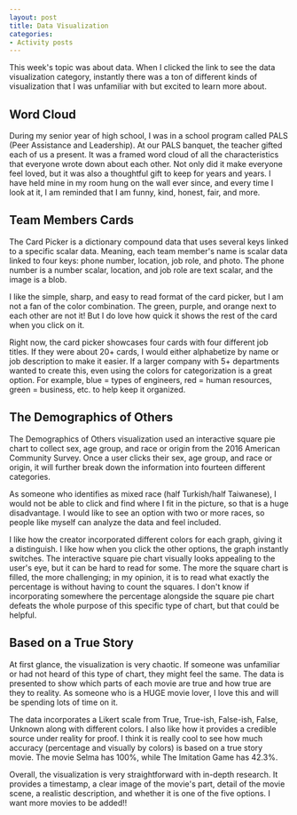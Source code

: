```yaml
---
layout: post
title: Data Visualization 
categories:
- Activity posts
---
```


This week's topic was about data. When I clicked the link to see the data visualization category, instantly there was a ton of different kinds of visualization that I was unfamiliar with but excited to learn more about. 
<br/>

## Word Cloud

During my senior year of high school, I was in a school program called PALS (Peer Assistance and Leadership). At our PALS banquet, the teacher gifted each of us a present. It was a framed word cloud of all the characteristics that everyone wrote down about each other. Not only did it make everyone feel loved, but it was also a thoughtful gift to keep for years and years. I have held mine in my room hung on the wall ever since, and every time I look at it, I am reminded that I am funny, kind, honest, fair, and more. 
<br/>

## Team Members Cards

The Card Picker is a dictionary compound data that uses several keys linked to a specific scalar data. Meaning, each team member's name is scalar data linked to four keys: phone number, location, job role, and photo. The phone number is a number scalar, location, and job role are text scalar, and the image is a blob.
<br/>

I like the simple, sharp, and easy to read format of the card picker, but I am not a fan of the color combination. The green, purple, and orange next to each other are not it! But I do love how quick it shows the rest of the card when you click on it.
<br/>
 
Right now, the card picker showcases four cards with four different job titles. If they were about 20+ cards, I would either alphabetize by name or job description to make it easier. If a larger company with 5+ departments wanted to create this, even using the colors for categorization is a great option. For example, blue = types of engineers, red = human resources, green = business, etc. to help keep it organized.
<br/>
    
## The Demographics of Others

The Demographics of Others visualization used an interactive square pie chart to collect sex, age group, and race or origin from the 2016 American Community Survey. Once a user clicks their sex, age group, and race or origin, it will further break down the information into fourteen different categories.
<br/>

As someone who identifies as mixed race (half Turkish/half Taiwanese), I would not be able to click and find where I fit in the picture, so that is a huge disadvantage. I would like to see an option with two or more races, so people like myself can analyze the data and feel included.
<br/>

I like how the creator incorporated different colors for each graph, giving it a distinguish. I like how when you click the other options, the graph instantly switches. The interactive square pie chart visually looks appealing to the user's eye, but it can be hard to read for some. The more the square chart is filled, the more challenging; in my opinion, it is to read what exactly the percentage is without having to count the squares. I don't know if incorporating somewhere the percentage alongside the square pie chart defeats the whole purpose of this specific type of chart, but that could be helpful.
<br/>

## Based on a True Story

At first glance, the visualization is very chaotic. If someone was unfamiliar or had not heard of this type of chart, they might feel the same. The data is presented to show which parts of each movie are true and how true are they to reality. As someone who is a HUGE movie lover, I love this and will be spending lots of time on it.
<br/>

The data incorporates a Likert scale from True, True-ish, False-ish, False, Unknown along with different colors. I also like how it provides a credible source under reality for proof. I think it is really cool to see how much accuracy (percentage and visually by colors) is based on a true story movie. The movie Selma has 100%, while The Imitation Game has 42.3%.
<br/>

Overall, the visualization is very straightforward with in-depth research. It provides a timestamp, a clear image of the movie's part, detail of the movie scene, a realistic description, and whether it is one of the five options. I want more movies to be added!! 
<br/>
